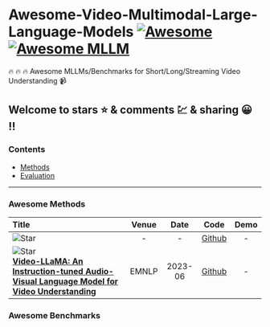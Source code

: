 # Awesome-Video-Multimodal-Large-Language-Models [![Awesome](https://awesome.re/badge.svg)](https://awesome.re) [![Awesome MLLM](https://img.shields.io/badge/awesome-video_mllms-blue)](https://github.com/topics/awesome)

:fire: :fire: :fire: Awesome MLLMs/Benchmarks for Short/Long/Streaming Video Understanding :video_camera:

Welcome to stars ⭐ & comments 💹 & sharing 😀 !!
---
### Contents
- [Methods](#awesome-methods)
- [Evaluation](#awesome-benchmarks)
---


### Awesome Methods
|  Title  |   Venue  |   Date   |   Code   |   Demo   |
|:--------|:--------:|:--------:|:--------:|:--------:|
|![Star](https://img.shields.io/github/stars/xxx.svg?style=social&label=Star) <br> |-|-| [Github]() | - |
|![Star](https://img.shields.io/github/stars/DAMO-NLP-SG/Video-LLaMA.svg?style=social&label=Star) <br> [**Video-LLaMA: An Instruction-tuned Audio-Visual Language Model for Video Understanding**](https://arxiv.org/abs/2306.02858)|EMNLP|2023-06| [Github](https://github.com/DAMO-NLP-SG/Video-LLaMA) | - |


### Awesome Benchmarks